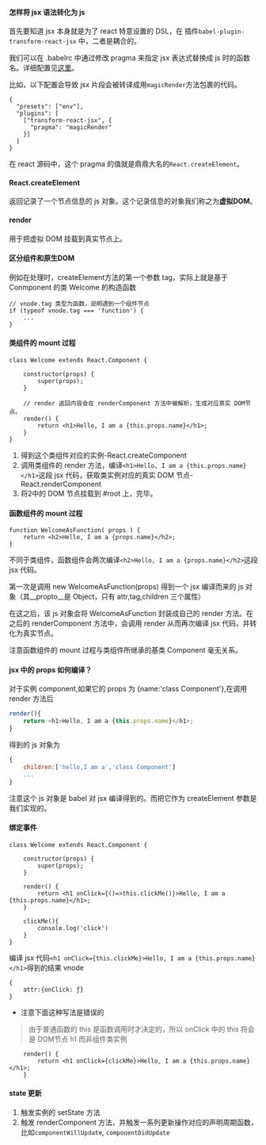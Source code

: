 #### 怎样将 jsx 语法转化为 js
首先要知道 jsx 本身就是为了 react 特意设置的 DSL，在 插件`babel-plugin-transform-react-jsx` 中，二者是耦合的。

我们可以在 .babelrc 中通过修改 pragma 来指定 jsx 表达式替换成 js 时的函数名。详细配置见[这里](https://www.babeljs.cn/docs/babel-plugin-transform-react-jsx)。

比如，以下配置会导致 jsx 片段会被转译成用`magicRender`方法包裹的代码。
```babel
{
  "presets": ["env"],
  "plugins": [
    ["transform-react-jsx", {
      "pragma": "magicRender"
    }]
  ]
}
```
在 react 源码中，这个 pragma 的值就是鼎鼎大名的`React.createElement`。


#### React.createElement
返回记录了一个节点信息的 js 对象。这个记录信息的对象我们称之为**虚拟DOM**。

#### render
用于把虚拟 DOM 挂载到真实节点上。

#### 区分组件和原生DOM
例如在处理<Welcome name="Sara" />时，createElement方法的第一个参数 tag，实际上就是基于 Conmponent 的类 Welcome 的构造函数
```
// vnode.tag 类型为函数，说明遇到一个组件节点
if (typeof vnode.tag === 'function') {
    ...
}
```

#### 类组件的 mount 过程
```
class Welcome extends React.Component {
    
    constructor(props) {
        super(props);
    }
    
    // render 返回内容会在 renderComponent 方法中被解析，生成对应真实 DOM节点。
    render() {
        return <h1>Hello, I am a {this.props.name}</h1>;
    }
}
```
1. 得到这个类组件对应的实例-React.createComponent
2. 调用类组件的 render 方法，编译`<h1>Hello, I am a {this.props.name}</h1>`这段 jsx 代码，获取类实例对应的真实 DOM 节点-React.renderComponent
3. 将2中的 DOM 节点挂载到 #root 上，完毕。


#### 函数组件的 mount 过程
```
function WelcomeAsFunction( props ) {
    return <h2>Hello, I am a {props.name}</h2>;
}
```
不同于类组件，函数组件会两次编译`<h2>Hello, I am a {props.name}</h2>`这段 jsx 代码。

第一次是调用 new WelcomeAsFunction(props) 得到一个 jsx 编译而来的 js 对象（其__propto__是 Object，只有 attr,tag,children 三个属性）

在这之后，该 js 对象会将 WelcomeAsFunction 封装成自己的 render 方法。在之后的 renderComponent 方法中，会调用 render 从而再次编译 jsx 代码，并转化为真实节点。

注意函数组件的 mount 过程与类组件所继承的基类 Component 毫无关系。


#### jsx 中的 props 如何编译？
对于实例 component,如果它的 props 为 {name:'class Component'},在调用 render 方法后
```javascript
render(){
    return <h1>Hello, I am a {this.props.name}</h1>;
}
```
得到的 js 对象为
```js
{
    children:['hello,I am a','class Component']
    ...
}
```

注意这个 js 对象是 babel 对 jsx 编译得到的。而把它作为 createElement 参数是我们实现的。


#### 绑定事件
```
class Welcome extends React.Component {
    
    constructor(props) {
        super(props);
    }
    
    render() {
        return <h1 onClick={()=>this.clickMe()}>Hello, I am a {this.props.name}</h1>;
    }
    
    clickMe(){
        console.log('click')
    }
}
```
编译 jsx 代码`<h1 onClick={this.clickMe}>Hello, I am a {this.props.name}</h1>`得到的结果 vnode 
```
{
    attr:{onClick: ƒ}
}
```
* 注意下面这种写法是错误的
> 由于普通函数的 this 是函数调用时才决定的，所以 onClick 中的 this 将会是 DOM节点 h1 而非组件类实例
```
    render() {
        return <h1 onClick={clickMe}>Hello, I am a {this.props.name}</h1>;
    }
```

#### state 更新
1. 触发实例的 setState 方法
2. 触发 renderComponent 方法，并触发一系列更新操作对应的声明周期函数，比如`componentWillUpdate`, `componentDidUpdate`










